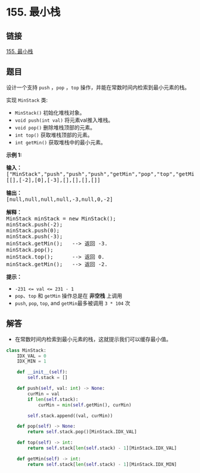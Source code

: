 # 155. 最小栈

## 链接

[155. 最小栈](https://leetcode.cn/problems/min-stack/description/)

## 题目

设计一个支持 `push` ，`pop` ，`top` 操作，并能在常数时间内检索到最小元素的栈。

实现 `MinStack` 类:

* `MinStack()` 初始化堆栈对象。
* `void push(int val)` 将元素val推入堆栈。
* `void pop()` 删除堆栈顶部的元素。
* `int top()` 获取堆栈顶部的元素。
* `int getMin()` 获取堆栈中的最小元素。

**示例 1:**

<pre><strong>输入：</strong>
["MinStack","push","push","push","getMin","pop","top","getMin"]
[[],[-2],[0],[-3],[],[],[],[]]

<strong>输出：</strong>
[null,null,null,null,-3,null,0,-2]

<strong>解释：</strong>
MinStack minStack = new MinStack();
minStack.push(-2);
minStack.push(0);
minStack.push(-3);
minStack.getMin();   --&gt; 返回 -3.
minStack.pop();
minStack.top();      --&gt; 返回 0.
minStack.getMin();   --&gt; 返回 -2.
</pre>

**提示：**

* `-231 <= val <= 231 - 1`
* `pop`、`top` 和 `getMin` 操作总是在 **非空栈** 上调用
* `push`, `pop`, `top`, and `getMin`最多被调用 `3 * 104` 次

## 解答

* 在常数时间内检索到最小元素的栈，这就提示我们可以缓存最小值。

```python
class MinStack:
    IDX_VAL = 0
    IDX_MIN = 1

    def __init__(self):
        self.stack = []

    def push(self, val: int) -> None:
        curMin = val
        if len(self.stack):
            curMin = min(self.getMin(), curMin)

        self.stack.append((val, curMin))

    def pop(self) -> None:
        return self.stack.pop()[MinStack.IDX_VAL]

    def top(self) -> int:
        return self.stack[len(self.stack) - 1][MinStack.IDX_VAL]

    def getMin(self) -> int:
        return self.stack[len(self.stack) - 1][MinStack.IDX_MIN]
```
